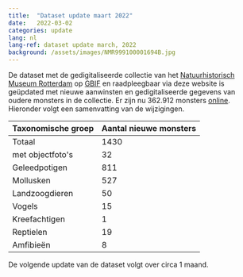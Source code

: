 ```yaml
---
title:  "Dataset update maart 2022"
date:   2022-03-02
categories: update
lang: nl
lang-ref: dataset update march, 2022
background: /assets/images/NMR999100001694B.jpg
---
```


De dataset met de gedigitaliseerde collectie van het [Natuurhistorisch Museum Rotterdam](https://www.hetnatuurhistorisch.nl/) op [GBIF](https://www.gbif.org/) en raadpleegbaar via deze website is geüpdated met nieuwe aanwinsten en gedigitaliseerde gegevens van oudere monsters in de collectie. Er zijn nu 362.912 monsters [online](https://specimens.hetnatuurhistorisch.nl/nl/data.html). Hieronder volgt een samenvatting van de wijzigingen.

Taxonomische groep | Aantal nieuwe monsters
---------- | ---------- 
Totaal | 1430
met objectfoto's | 32
Geleedpotigen | 811
Mollusken | 527
Landzoogdieren | 50
Vogels | 15
Kreefachtigen | 1
Reptielen | 19
Amfibieën | 8

De volgende update van de dataset volgt over circa 1 maand.
